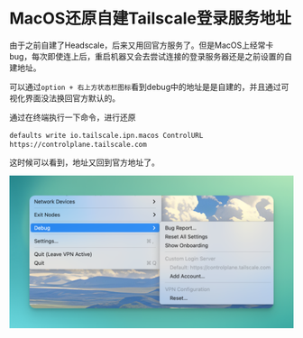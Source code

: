 # MacOS还原自建Tailscale登录服务地址

由于之前自建了Headscale，后来又用回官方服务了。但是MacOS上经常卡bug，每次即使连上后，重启机器又会去尝试连接的登录服务器还是之前设置的自建地址。

可以通过`option + 右上方状态栏图标`看到debug中的地址是是自建的，并且通过可视化界面没法换回官方默认的。

通过在终端执行一下命令，进行还原

```shell
defaults write io.tailscale.ipn.macos ControlURL https://controlplane.tailscale.com
```

这时候可以看到，地址又回到官方地址了。

![image-20240515221657506](../public/assets/image-20240515221657506.png)

<gitalk/>